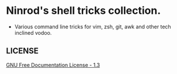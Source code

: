 # Ninrod's shell tricks collection.

* Various command line tricks for vim, zsh, git, awk and other tech inclined vodoo.

LICENSE
---------

[GNU Free Documentation License - 1.3](https://www.gnu.org/licenses/fdl.html#addendum)
